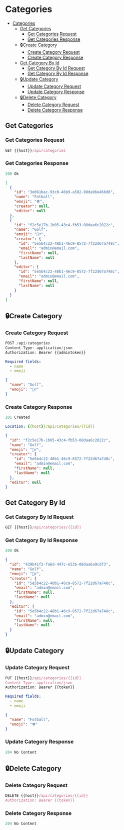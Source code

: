 # Categories

- [Categories](#categories)
  - [Get Categories](#get-categories)
    - [Get Categories Request](#get-categories-request)
    - [Get Categories Response](#get-categories-response)
  - [🔒Create Category](#create-category)
    - [Create Category Request](#create-category-request)
    - [Create Category Response](#create-category-response)
  - [Get Category By Id](#get-category-by-id)
    - [Get Category By Id Request](#get-category-by-id-request)
    - [Get Category By Id Response](#get-category-by-id-response)
  - [🔒Update Category](#update-category)
    - [Update Category Request](#update-category-request)
    - [Update Category Response](#update-category-response)
  - [🔒Delete Category](#delete-category)
    - [Delete Category Request](#delete-category-request)
    - [Delete Category Response](#delete-category-response)

## Get Categories

### Get Categories Request

```js
GET {{host}}/api/categories
```

### Get Categories Response

```js
200 Ok
```

```json
[
  {
    "id": "3e061bac-93c0-46b9-a502-08da96e466d8",
    "name": "Fotball",
    "emoji": "⚽",
    "creator": null,
    "editor": null
  },
  {
    "id": "f2c5e17b-1b05-43c4-fb53-08daa6c2022c",
    "name": "Golf",
    "emoji": "🏌️‍♂️",
    "creator": {
      "id": "5e5b4c22-48b1-46c9-8572-7f22d67a748c",
      "email": "admin@email.com",
      "firstName": null,
      "lastName": null
    },
    "editor": {
      "id": "5e5b4c22-48b1-46c9-8572-7f22d67a748c",
      "email": "admin@email.com",
      "firstName": null,
      "lastName": null
    }
  }
]
```

## 🔒Create Category

### Create Category Request

```js
POST /api/categories
Content-Type: application/json
Authorization: Bearer {{admintoken}}
```

```yml
Required fields:
  - name
  - emoji
```

```json
{
  "name": "Golf",
  "emoji": "🏌️‍♂️"
}
```

### Create Category Response

```js
201 Created
```

```yml
Location: {{host}}/api/Categories/{{id}}
```

```json
{
  "id": "f2c5e17b-1b05-43c4-fb53-08daa6c2022c",
  "name": "Golf",
  "emoji": "🏌️‍♂️",
  "creator": {
    "id": "5e5b4c22-48b1-46c9-8572-7f22d67a748c",
    "email": "admin@email.com",
    "firstName": null,
    "lastName": null
  },
  "editor": null
}
```

## Get Category By Id

### Get Category By Id Request

```js
GET {{host}}/api/categories/{{id}}
```

### Get Category By Id Response

```js
200 Ok
```

```json
{
  "id": "429b41f2-fa6d-447c-e53b-08daa6a9cd73",
  "name": "Golf",
  "emoji": "🏌️‍♂️",
  "creator": {
    "id": "5e5b4c22-48b1-46c9-8572-7f22d67a748c",
    "email": "admin@email.com",
    "firstName": null,
    "lastName": null
  },
  "editor": {
    "id": "5e5b4c22-48b1-46c9-8572-7f22d67a748c",
    "email": "admin@email.com",
    "firstName": null,
    "lastName": null
  }
}
```

## 🔒Update Category

### Update Category Request

```js
PUT {{host}}/api/categories/{{id}}
Content-Type: application/json
Authorization: Bearer {{token}}
```

```yml
Required fields:
  - name
  - emoji
```

```json
{
  "name": "Fotball",
  "emoji": "⚽"
}
```

### Update Category Response

```js
204 No Content
```

## 🔒Delete Category

### Delete Category Request

```js
DELETE {{host}}/api/categories/{{id}}
Authorization: Bearer {{token}}
```

### Delete Category Response

```js
204 No Content
```
